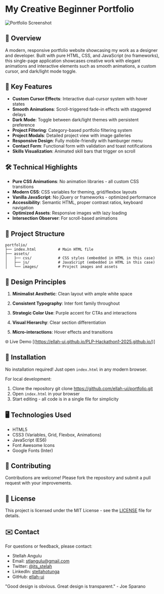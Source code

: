 # My Creative Beginner Portfolio 

![Portfolio Screenshot](https://images.unsplash.com/photo-1507238691740-187a5b1d37b8?ixlib=rb-4.0.3&ixid=M3wxMjA3fDB8MHxwaG90by1wYWdlfHx8fGVufDB8fHx8fA%3D%3D&auto=format&fit=crop&w=1200&q=80)

## 🌟 Overview

A modern, responsive portfolio website showcasing my work as a designer and developer. Built with pure HTML, CSS, and JavaScript (no frameworks), this single-page application showcases creative work with elegant animations and interactive elements such as smooth animations, a custom cursor, and dark/light mode toggle.

## 🚀 Key Features

- **Custom Cursor Effects**: Interactive dual-cursor system with hover states
- **Smooth Animations**: Scroll-triggered fade-in effects with staggered delays
- **Dark Mode**: Toggle between dark/light themes with persistent preference
- **Project Filtering**: Category-based portfolio filtering system
- **Project Modals**: Detailed project view with image galleries
- **Responsive Design**: Fully mobile-friendly with hamburger menu
- **Contact Form**: Functional form with validation and toast notifications
- **Skills Visualization**: Animated skill bars that trigger on scroll

## 🛠️ Technical Highlights

- **Pure CSS Animations**: No animation libraries - all custom CSS transitions
- **Modern CSS**: CSS variables for theming, grid/flexbox layouts
- **Vanilla JavaScript**: No jQuery or frameworks - optimized performance
- **Accessibility**: Semantic HTML, proper contrast ratios, keyboard navigation
- **Optimized Assets**: Responsive images with lazy loading
- **Intersection Observer**: For scroll-based animations

## 📂 Project Structure

```
portfolio/
├── index.html          # Main HTML file
├── assets/
│   ├── css/            # CSS styles (embedded in HTML in this case)
│   ├── js/             # JavaScript (embedded in HTML in this case)
│   └── images/         # Project images and assets
```

## 🎨 Design Principles
1. **Minimalist Aesthetic**: Clean layout with ample white space

2. **Consistent Typography**: Inter font family throughout

3. **Strategic Color Use**: Purple accent for CTAs and interactions

4. **Visual Hierarchy**: Clear section differentiation

5. **Micro-interactions**: Hover effects and transitions

🌐 Live Demo
[(https://ellah-ui.github.io/PLP-Hackathon1-2025.github.io/)]

## 🔧 Installation

No installation required! Just open `index.html` in any modern browser.

For local development:
1. Clone the repository 
        git clone https://github.com/ellah-ui/portfolio.git
2. Open `index.html` in your browser
3. Start editing - all code is in a single file for simplicity

## 🖥️ Technologies Used

- HTML5
- CSS3 (Variables, Grid, Flexbox, Animations)
- JavaScript (ES6)
- Font Awesome Icons
- Google Fonts (Inter)

## 🤝 Contributing

Contributions are welcome! Please fork the repository and submit a pull request with your improvements.

## 📄 License

This project is licensed under the MIT License - see the [LICENSE](LICENSE) file for details.

## ✉️ Contact

For questions or feedback, please contact:
- Stellah Angulu
- Email: stlangulu@gmail.com
- Twitter: [@its_stelah](https://twitter.com/its_stelah)
- LinkedIn: [stellahotunga](https://www.linkedin.com/in/stellahotunga)
- GitHub: [ellah-ui](https://github.com/ellah-ui)


"Good design is obvious. Great design is transparent." - Joe Sparano
